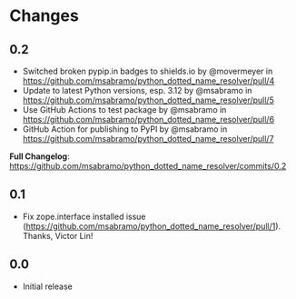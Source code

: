 # Changes

## 0.2

- Switched broken pypip.in badges to shields.io by @movermeyer in https://github.com/msabramo/python_dotted_name_resolver/pull/4
- Update to latest Python versions, esp. 3.12 by @msabramo in https://github.com/msabramo/python_dotted_name_resolver/pull/5
- Use GitHub Actions to test package by @msabramo in https://github.com/msabramo/python_dotted_name_resolver/pull/6
- GitHub Action for publishing to PyPI by @msabramo in https://github.com/msabramo/python_dotted_name_resolver/pull/7

**Full Changelog**: https://github.com/msabramo/python_dotted_name_resolver/commits/0.2

## 0.1

- Fix zope.interface installed issue
  (https://github.com/msabramo/python_dotted_name_resolver/pull/1).
  Thanks, Victor Lin!

## 0.0

- Initial release
